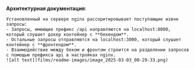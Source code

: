 **Архитектурная документация**:

    Установленный на сервере nginx рассоритировывает поступающие извне запросы:
    - Запросы, имеющие префикс /api направляются на localhost:8000, который слушает докер контейнер с **бекендом**.
    - Остальные запросы отправляются на localhost:3000, который слушает контейнер с **фронтендом**.
    - Взаимодействие между беком и фронтом строится на разделении запросов с помощью префикса api в настройках nginx.
    ![alt text](films/readme-images/image_2025-03-03_00-29-33.png)